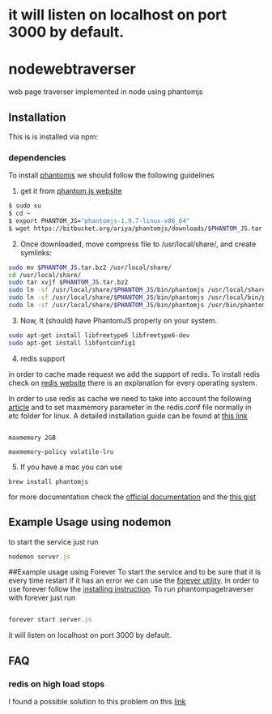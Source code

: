 it will listen on localhost on port 3000 by default.
=======
# nodewebtraverser

web page traverser implemented in node using phantomjs

## Installation

This is  is installed via npm:

### dependencies 

To install [phantomjs](http://phantomjs.org/) we should follow the following guidelines

1. get it from [phantom.js website]([phantomjs](http://phantomjs.org/))


``` bash
$ sudo su
$ cd ~ 
$ export PHANTOM_JS="phantomjs-1.9.7-linux-x86_64"
$ wget https://bitbucket.org/ariya/phantomjs/downloads/$PHANTOM_JS.tar.bz2
```

2. Once downloaded, move compress file to /usr/local/share/, and create symlinks:

``` bash
sudo mv $PHANTOM_JS.tar.bz2 /usr/local/share/
cd /usr/local/share/
sudo tar xvjf $PHANTOM_JS.tar.bz2
sudo ln -sf /usr/local/share/$PHANTOM_JS/bin/phantomjs /usr/local/share/phantomjs
sudo ln -sf /usr/local/share/$PHANTOM_JS/bin/phantomjs /usr/local/bin/phantomjs
sudo ln -sf /usr/local/share/$PHANTOM_JS/bin/phantomjs /usr/bin/phantomjs
```

3. Now, It (should) have PhantomJS properly on your system.

``` bash
sudo apt-get install libfreetype6 libfreetype6-dev
sudo apt-get install libfontconfig1
```

4. redis support

in order to cache made request we add the support of redis. To install redis check on [redis website](http://redis.io/download)
 there is an explanation for every operating system.
 
 In order to use redis as cache we need to take into account the following [article](http://redis.io/topics/lru-cache)
  and to set maxmemory parameter in the redis.conf file normally in etc folder for linux.
  A detailed installation guide can be found at [this link](https://www.digitalocean.com/community/tutorials/how-to-install-and-use-redis) 
  
  ```
  
  maxmemory 2GB
  
  maxmemory-policy volatile-lru
  
  ```
  
 

5. If you have a mac you can use

```
brew install phantomjs
```

for more documentation check the [official documentation](http://phantomjs.org/download.html) and the [this gist](https://gist.github.com/julionc/7476620)


## Example Usage using nodemon
to start the service just run
``` js
nodemon server.js
```

##Example usage using Forever
To start the service and to be sure that it is every time restart if it has an error we can use the [forever utility](http://blog.nodejitsu.com/keep-a-nodejs-server-up-with-forever/).
In order to use forever follow the [installing instruction](http://blog.nodejitsu.com/keep-a-nodejs-server-up-with-forever/).
To run phantompagetraverser with forever just run

```js

forever start server.js

```


it will listen on localhost on port 3000 by default.


## FAQ

### redis on high load stops
I found a possible solution to this problem on this [link](http://stackoverflow.com/questions/14460528/redis-periodicly-stops-responding-on-high-load)